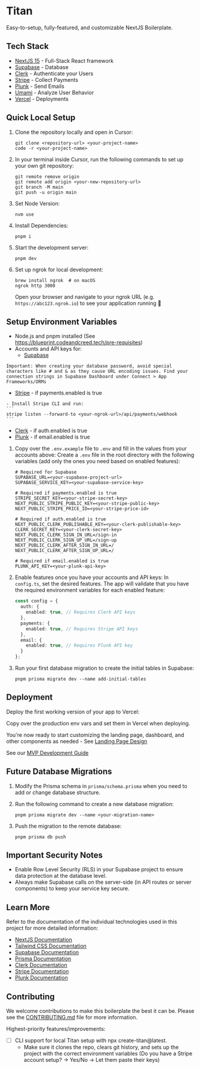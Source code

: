# Titan

Easy-to-setup, fully-featured, and customizable NextJS Boilerplate.

## Tech Stack

- [NextJS 15](https://nextjs.org/) - Full-Stack React framework
- [Supabase](https://supabase.com/) - Database
- [Clerk](https://clerk.com/) - Authenticate your Users
- [Stripe](https://stripe.com/) - Collect Payments
- [Plunk](https://useplunk.com/) - Send Emails
- [Umami](https://umami.is/) - Analyze User Behavior
- [Vercel](https://vercel.com/) - Deployments

## Quick Local Setup

1. Clone the repository locally and open in Cursor:
   ```
   git clone <repository-url> <your-project-name>
   code -r <your-project-name>
   ```

2. In your terminal inside Cursor, run the following commands to set up your own git repository:
   ```
   git remote remove origin
   git remote add origin <your-new-repository-url>
   git branch -M main
   git push -u origin main
   ```

3. Set Node Version:
   ```
   nvm use
   ```

4. Install Dependencies:
   ```
   pnpm i
   ```

5. Start the development server:
   ```
   pnpm dev
   ```

6. Set up ngrok for local development:
   ```
   brew install ngrok  # on macOS
   ngrok http 3000
   ```
   Open your browser and navigate to your ngrok URL (e.g. `https://abc123.ngrok.io`) to see your application running :raised_hands:


## Setup Environment Variables
- Node.js and pnpm installed (See https://blueprint.codeandcreed.tech/pre-requisites)
- Accounts and API keys for:
  - [Supabase](https://supabase.com/)

```
Important: When creating your database password, avoid special characters like # and & as they cause URL encoding issues. Find your connection strings in Supabase Dashboard under Connect > App Frameworks/ORMs
```

  - [Stripe](https://stripe.com/) - if payments.enabled is true

``````
- Install Stripe CLI and run:
```
stripe listen --forward-to <your-ngrok-url>/api/payments/webhook
```
``````

  - [Clerk](https://clerk.com/) - if auth.enabled is true
  - [Plunk](https://useplunk.com/) - if email.enabled is true

1. Copy over the `.env.example` file to `.env` and fill in the values from your accounts above:
   Create a `.env` file in the root directory with the following variables (add only the ones you need based on enabled features):
   ```
   # Required for Supabase
   SUPABASE_URL=<your-supabase-project-url>
   SUPABASE_SERVICE_KEY=<your-supabase-service-key>

   # Required if payments.enabled is true
   STRIPE_SECRET_KEY=<your-stripe-secret-key>
   NEXT_PUBLIC_STRIPE_PUBLIC_KEY=<your-stripe-public-key>
   NEXT_PUBLIC_STRIPE_PRICE_ID=<your-stripe-price-id>

   # Required if auth.enabled is true
   NEXT_PUBLIC_CLERK_PUBLISHABLE_KEY=<your-clerk-publishable-key>
   CLERK_SECRET_KEY=<your-clerk-secret-key>
   NEXT_PUBLIC_CLERK_SIGN_IN_URL=/sign-in
   NEXT_PUBLIC_CLERK_SIGN_UP_URL=/sign-up
   NEXT_PUBLIC_CLERK_AFTER_SIGN_IN_URL=/
   NEXT_PUBLIC_CLERK_AFTER_SIGN_UP_URL=/

   # Required if email.enabled is true
   PLUNK_API_KEY=<your-plunk-api-key>
   ```

2. Enable features once you have your accounts and API keys:
   In `config.ts`, set the desired features. The app will validate that you have the required environment variables for each enabled feature:
   ```typescript
   const config = {
     auth: {
       enabled: true, // Requires Clerk API keys
     },
     payments: {
       enabled: true, // Requires Stripe API keys
     },
     email: {
       enabled: true, // Requires Plunk API key
     }
   };
   ```

3. Run your first database migration to create the initial tables in Supabase:
   ```
   pnpm prisma migrate dev --name add-initial-tables
   ```

## Deployment

Deploy the first working version of your app to Vercel:

Copy over the production env vars and set them in Vercel when deploying.

You're now ready to start customizing the landing page, dashboard, and other components as needed - See [Landing Page Design](https://blueprint.codeandcreed.tech/product-development/landing-page)

See our [MVP Development Guide](https://blueprint.codeandcreed.tech/company-building/mvp-development)

## Future Database Migrations

1) Modify the Prisma schema in `prisma/schema.prisma` when you need to add or change database structure.

2) Run the following command to create a new database migration:
   ```
   pnpm prisma migrate dev --name <your-migration-name>
   ```

3) Push the migration to the remote database:
   ```
   pnpm prisma db push
   ```

## Important Security Notes

- Enable Row Level Security (RLS) in your Supabase project to ensure data protection at the database level.
- Always make Supabase calls on the server-side (in API routes or server components) to keep your service key secure.

## Learn More

Refer to the documentation of the individual technologies used in this project for more detailed information:
- [NextJS Documentation](https://nextjs.org/docs)
- [Tailwind CSS Documentation](https://tailwindcss.com/docs)
- [Supabase Documentation](https://supabase.io/docs)
- [Prisma Documentation](https://www.prisma.io/docs)
- [Clerk Documentation](https://clerk.dev/docs)
- [Stripe Documentation](https://stripe.com/docs)
- [Plunk Documentation](https://docs.useplunk.com/)

## Contributing

We welcome contributions to make this boilerplate the best it can be. Please see the [CONTRIBUTING.md](CONTRIBUTING.md) file for more information.

Highest-priority features/improvements:
- [ ] CLI support for local Titan setup with npx create-titan@latest.
   - Make sure it clones the repo, clears git history, and sets up the project with the correct environment variables (Do you have a Stripe account setup? -> Yes/No -> Let them paste their keys)

